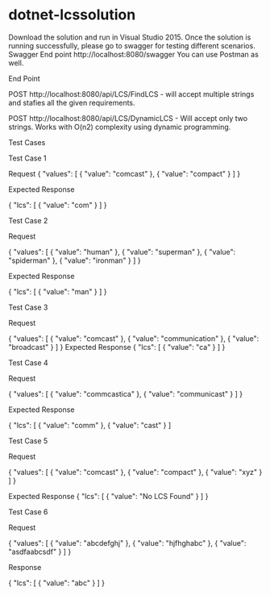 # dotnet-lcssolution
Download the solution and run in Visual Studio 2015.
Once the solution is running successfully, please go to swagger for testing different scenarios. 
  Swagger End point
  http://localhost:8080/swagger
You can use Postman as well. 

End Point

POST http://localhost:8080/api/LCS/FindLCS  - will accept multiple strings and stafies all the given requirements.

POST http://localhost:8080/api/LCS/DynamicLCS - Will accept only two strings. Works with O(n2) complexity using dynamic programming.

Test Cases

Test Case 1

Request
{
  "values": [
    {
      "value": "comcast"
    },
    {
      "value": "compact"
    }
  ]
}

Expected Response

{
  "lcs": [
    {
      "value": "com"
    }
  ]
}

Test Case 2

Request

{
  "values": [
    {
      "value": "human"
    },
    {
      "value": "superman"
    },
    {
      "value": "spiderman"
    },
     {
      "value": "ironman"
    }
  ]
}

Expected Response

{
  "lcs": [
    {
      "value": "man"
    }
  ]
}


Test Case 3

Request

{
  "values": [
    {
      "value": "comcast"
    },
    {
      "value": "communication"
    },
    {
      "value": "broadcast"
    }
  ]
}
Expected Response
{
  "lcs": [
    {
      "value": "ca"
    }
  ]
}

Test Case 4

Request

{
  "values": [
    {
      "value": "commcastica"
    },
    {
      "value": "communicast"
    }
  ]
}

Expected Response

{
  "lcs": [
    {
      "value": "comm"
    },
    {
      "value": "cast"
    }
  ]

Test Case 5


Request

{
  "values": [
    {
      "value": "comcast"
    },
    {
      "value": "compact"
    },
    {
      "value": "xyz"
    }
  ]
}

Expected Response
{
  "lcs": [
    {
      "value": "No LCS Found"
    }
  ]
}


Test Case 6

Request

{
  "values": [
    {
      "value": "abcdefghj"
    },
    {
      "value": "hjfhghabc"
    },
    {
      "value": "asdfaabcsdf"
    } 
  ]
}

Response

{
  "lcs": [
    {
      "value": "abc"
    }
  ]
}
